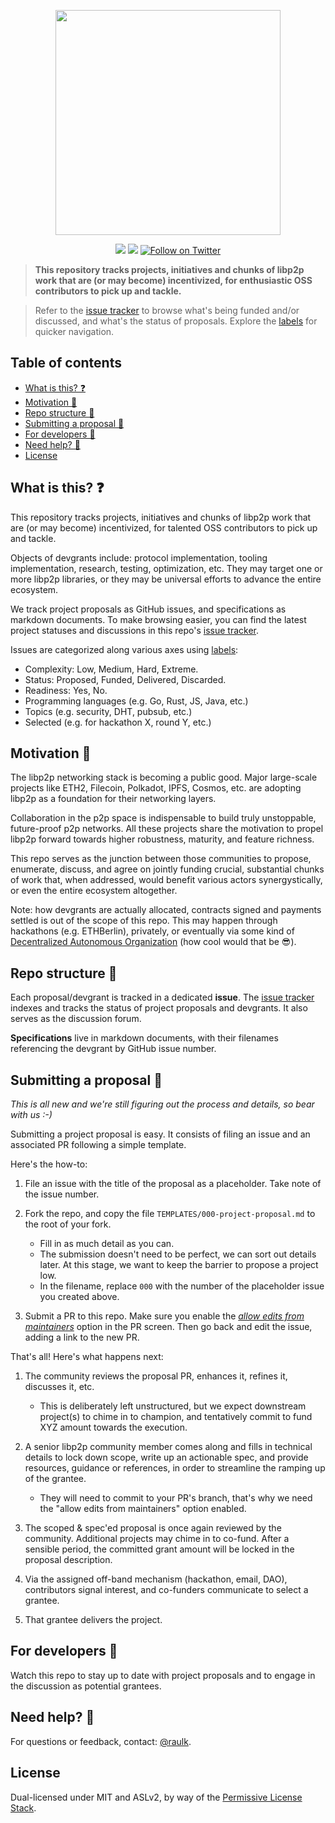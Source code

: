 <p align="center"> <a href="https://libp2p.io"><img
  src="https://raw.githubusercontent.com/libp2p/libp2p/master/logo/white-bg-3.png"
  width="360" /></a> </p>

<p align="center"> <a href="http://libp2p.io/"><img
  src="https://img.shields.io/badge/project-libp2p-yellow.svg?style=flat-square"
  /></a> <a href="http://webchat.freenode.net/?channels=%23libp2p"><img
  src="https://img.shields.io/badge/freenode-%23libp2p-yellow.svg?style=flat-square"
  /></a> <a href="https://twitter.com/intent/follow?screen_name=libp2p"><img
  src="https://img.shields.io/twitter/follow/libp2p.svg?style=social&label=Follow%20@libp2p"
  alt="Follow on Twitter"></a> </p>

> **This repository tracks projects, initiatives and chunks of libp2p work
> that are (or may become) incentivized, for enthusiastic OSS contributors to
> pick up and tackle.**

> Refer to the [issue tracker] to browse what's being funded and/or discussed,
> and what's the status of proposals. Explore the [labels] for quicker
> navigation.


## Table of contents

<!-- START doctoc generated TOC please keep comment here to allow auto update -->
<!-- DON'T EDIT THIS SECTION, INSTEAD RE-RUN doctoc TO UPDATE -->


- [What is this? ❓](#what-is-this-)
- [Motivation 🎈](#motivation-)
- [Repo structure 🧩](#repo-structure-)
- [Submitting a proposal 📝](#submitting-a-proposal-)
- [For developers 👾](#for-developers-)
- [Need help? 🙌](#need-help-)
- [License](#license)

<!-- END doctoc generated TOC please keep comment here to allow auto update -->

## What is this? ❓

This repository tracks projects, initiatives and chunks of
libp2p work that are (or may become) incentivized, for talented OSS
contributors to pick up and tackle.

Objects of devgrants include: protocol implementation, tooling implementation,
research, testing, optimization, etc. They may target one or more libp2p
libraries, or they may be universal efforts to advance the entire ecosystem.

We track project proposals as GitHub issues, and specifications as markdown
documents. To make browsing easier, you can find the latest project statuses
and discussions in this repo's [issue tracker].

Issues are categorized along various axes using [labels]:

* Complexity: Low, Medium, Hard, Extreme.
* Status: Proposed, Funded, Delivered, Discarded.
* Readiness: Yes, No.
* Programming languages (e.g. Go, Rust, JS, Java, etc.)
* Topics (e.g. security, DHT, pubsub, etc.)
* Selected (e.g. for hackathon X, round Y, etc.)

## Motivation 🎈

The libp2p networking stack is becoming a public good. Major large-scale
projects like ETH2, Filecoin, Polkadot, IPFS, Cosmos, etc. are adopting libp2p
as a foundation for their networking layers.

Collaboration in the p2p space is indispensable to build truly unstoppable,
future-proof p2p networks. All these projects share the motivation to propel
libp2p forward towards higher robustness, maturity, and feature richness.

This repo serves as the junction between those communities to propose,
enumerate, discuss, and agree on jointly funding crucial, substantial chunks of
work that, when addressed, would benefit various actors synergystically, or
even the entire ecosystem altogether.

Note: how devgrants are actually allocated, contracts signed and payments
settled is out of the scope of this repo. This may happen through hackathons
(e.g. ETHBerlin), privately, or eventually via some kind of [Decentralized
Autonomous Organization] (how cool would that be 😎).

## Repo structure 🧩

Each proposal/devgrant is tracked in a dedicated **issue**. The [issue
tracker] indexes and tracks the status of project proposals and devgrants. It
also serves as the discussion forum.

**Specifications** live in markdown documents, with their filenames
referencing the devgrant by GitHub issue number.

## Submitting a proposal 📝

_This is all new and we're still figuring out the process and details, so bear
with us :-)_

Submitting a project proposal is easy. It consists of filing an issue and an
associated PR following a simple template.

Here's the how-to:

1. File an issue with the title of the proposal as a placeholder. Take note of
   the issue number.

2. Fork the repo, and copy the file `TEMPLATES/000-project-proposal.md` to the
   root of your fork.
    * Fill in as much detail as you can.
    * The submission doesn't need to be perfect, we can sort out details
      later. At this stage, we want to keep the barrier to propose a project
      low.
    * In the filename, replace `000` with the number of the placeholder issue
      you created above.

3. Submit a PR to this repo. Make sure you enable the _[allow edits from
   maintainers]_ option in the PR screen. Then go back and edit the issue,
   adding a link to the new PR.

That's all! Here's what happens next:

1. The community reviews the proposal PR, enhances it, refines it, discusses
   it, etc.
      * This is deliberately left unstructured, but we expect downstream
        project(s) to chime in to champion, and tentatively commit to fund XYZ
        amount towards the execution.

2. A senior libp2p community member comes along and fills in technical details
   to lock down scope, write up an actionable spec, and provide resources,
   guidance or references, in order to streamline the ramping up of the
   grantee.
      * They will need to commit to your PR's branch, that's why we need the
        "allow edits from maintainers" option enabled.

3. The scoped & spec'ed proposal is once again reviewed by the community.
   Additional projects may chime in to co-fund. After a sensible period,
   the committed grant amount will be locked in the proposal description.

4. Via the assigned off-band mechanism (hackathon, email, DAO), contributors
   signal interest, and co-funders communicate to select a grantee.

5. That grantee delivers the project.

## For developers 👾

Watch this repo to stay up to date with project proposals and to engage in the
discussion as potential grantees.

## Need help? 🙌

For questions or feedback, contact: [@raulk].

## License

Dual-licensed under MIT and ASLv2, by way of the [Permissive License Stack].

[labels]: https://github.com/libp2p/devgrants/labels
[Decentralized Autonomous Organization]: https://twitter.com/ameensol/status/1154529769276362752
[allow edits from maintainers]: https://help.github.com/en/articles/allowing-changes-to-a-pull-request-branch-created-from-a-fork
[issue tracker]: https://github.com/libp2p/devgrants/issues
[@raulk]: https://github.com/raulk
[Permissive LIcense Stack]: https://protocol.ai/blog/announcing-the-permissive-license-stack/